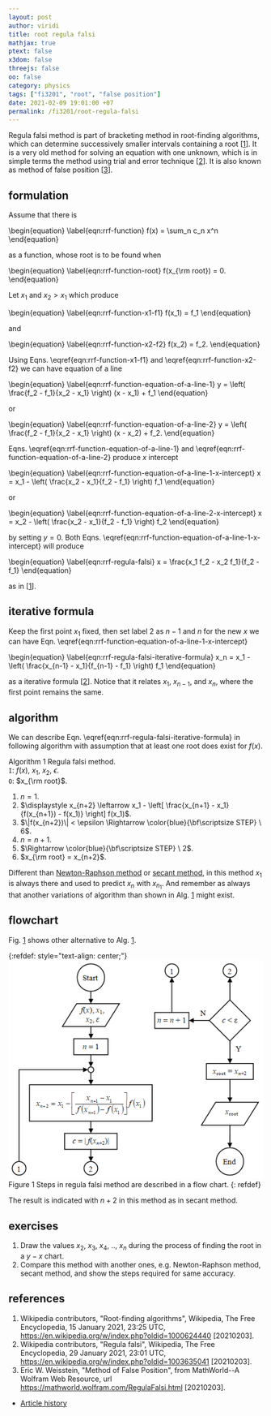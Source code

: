 ```yaml
---
layout: post
author: viridi
title: root regula falsi
mathjax: true
ptext: false
x3dom: false
threejs: false
oo: false
category: physics
tags: ["fi3201", "root", "false position"]
date: 2021-02-09 19:01:00 +07
permalink: /fi3201/root-regula-falsi
---
```

Regula falsi method is part of bracketing method in root-finding algorithms, which can determine successively smaller intervals containing a root [[1](#ref1)]. It is a very old method for solving an equation with one unknown, which is in simple terms the method using trial and error technique [[2](#ref2)]. It is also known as method of false position [[3](#ref3)].


## formulation
Assume that there is

\begin{equation}
\label{eqn:rrf-function}
f(x) = \sum_n c_n x^n
\end{equation}

as a function, whose root is to be found when

\begin{equation}
\label{eqn:rrf-function-root}
f(x_{\rm root}) = 0.
\end{equation}

Let $x_1$ and $x_2 > x_1$ which produce

\begin{equation}
\label{eqn:rrf-function-x1-f1}
f(x_1) = f_1
\end{equation}

and

\begin{equation}
\label{eqn:rrf-function-x2-f2}
f(x_2) = f_2.
\end{equation}

Using Eqns. \eqref{eqn:rrf-function-x1-f1} and \eqref{eqn:rrf-function-x2-f2} we can have equation of a line

\begin{equation}
\label{eqn:rrf-function-equation-of-a-line-1}
y = \left( \frac{f_2 - f_1}{x_2 - x_1} \right) (x - x_1) + f_1
\end{equation}

or

\begin{equation}
\label{eqn:rrf-function-equation-of-a-line-2}
y = \left( \frac{f_2 - f_1}{x_2 - x_1} \right) (x - x_2) + f_2.
\end{equation}

Eqns. \eqref{eqn:rrf-function-equation-of-a-line-1} and \eqref{eqn:rrf-function-equation-of-a-line-2} produce $x$ intercept

\begin{equation}
\label{eqn:rrf-function-equation-of-a-line-1-x-intercept}
x = x_1 - \left( \frac{x_2 - x_1}{f_2 - f_1} \right) f_1 
\end{equation}

or

\begin{equation}
\label{eqn:rrf-function-equation-of-a-line-2-x-intercept}
x = x_2 - \left( \frac{x_2 - x_1}{f_2 - f_1} \right) f_2 
\end{equation}

by setting $y = 0$. Both Eqns. \eqref{eqn:rrf-function-equation-of-a-line-1-x-intercept} will produce

\begin{equation}
\label{eqn:rrf-regula-falsi}
x = \frac{x_1 f_2 - x_2 f_1}{f_2 - f_1}
\end{equation}

as in [[1](#ref1)].


## iterative formula
Keep the first point $x_1$ fixed, then set label $2$ as $n-1$ and $n$ for the new $x$ we can have Eqn. \eqref{eqn:rrf-function-equation-of-a-line-1-x-intercept}

\begin{equation}
\label{eqn:rrf-regula-falsi-iterative-formula}
x_n = x_1 - \left( \frac{x_{n-1} - x_1}{f_{n-1} - f_1} \right) f_1 
\end{equation}

as a iterative formula [[2](#ref1)]. Notice that it relates $x_1$, $x_{n-1}$, and $x_n$, where the first point remains the same.


## algorithm
We can describe Eqn. \eqref{eqn:rrf-regula-falsi-iterative-formula} in following algorithm with assumption that at least one root does exist for $f(x)$.

Algorithm <a name="alg:rrf-regula-falsi-algorithm">1</a> Regula falsi method. \
`I`: $f(x)$, $x_1$, $x_2$, $\epsilon$. \
`O`: $x_{\rm root}$.
1. $n = 1$.
2. $\displaystyle x_{n+2} \leftarrow x_1 - \left[ \frac{x_{n+1} - x_1}{f(x_{n+1}) - f(x_1)} \right] f(x_1)$.
3. $\|f(x_{n+2})\| < \epsilon \Rightarrow \color{blue}{\bf\scriptsize STEP} \ 6$.
4. $n = n + 1$.
5. $\Rightarrow \color{blue}{\bf\scriptsize STEP} \ 2$.
6. $x_{\rm root} = x_{n+2}$.

Different than [Newton-Raphson method](/fi3201/root-newton-raphson#algorithm) or [secant method](/fi3201/root-secant#algorithm), in this method $x_1$ is always there and used to predict $x_n$ with $x_{n_1}$. And remember as always that another variations of algorithm than shown in Alg. <a href="#alg:rrf-secant-method-algorithm">1</a> might exist.


## flowchart
Fig. <a href="#fig:rrf-regula-falsi-method-flowchart">1</a> shows other alternative to Alg. <a href="#alg:rrf-regula-falsi-algorithm">1</a>.

{:refdef: style="text-align: center;"}
![..](/assets/img/math/root/root-regula-falsi-flowchart.png)
<br />
Figure <a name="fig:rrf-regula-falsi-method-flowchart">1</a> Steps in regula falsi method are described in a flow chart. 
{: refdef}

The result is indicated with $n+2$ in this method as in secant method.


## exercises
1. Draw the values $x_2$, $x_3$, $x_4$, .., $x_n$ during the process of finding the root in a $y-x$ chart.
2. Compare this method with another ones, e.g. Newton-Raphson method, secant method, and show the steps required for same accuracy.


## references
1. <a name="ref1"></a>Wikipedia contributors, "Root-finding algorithms", Wikipedia, The Free Encyclopedia, 15 January 2021, 23:25 UTC, <https://en.wikipedia.org/w/index.php?oldid=1000624440> [20210203].
2. <a name="ref2"></a>Wikipedia contributors, "Regula falsi", Wikipedia, The Free Encyclopedia, 29 January 2021, 23:01 UTC, <https://en.wikipedia.org/w/index.php?oldid=1003635041> [20210203].
3. <a name="ref3"></a>Eric W. Weisstein, "Method of False Position", from MathWorld--A Wolfram Web Resource, url <https://mathworld.wolfram.com/RegulaFalsi.html> [20210203].

+ [Article history](https://github.com/butiran/butiran.github.io/commits/master/_posts/fi3201/2021-02-03-root-regula-falsi.md)
